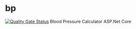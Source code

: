 # bp
[![Quality Gate Status](https://sonarcloud.io/api/project_badges/measure?project=RakulTUD_bpcalcrkl&metric=alert_status)](https://sonarcloud.io/summary/new_code?id=RakulTUD_bpcalcrkl)
Blood Pressure Calculator
ASP.Net Core
